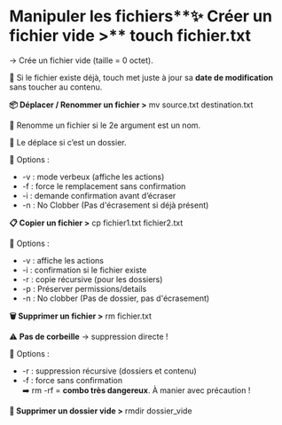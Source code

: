 # Manipuler les fichiers**✨ Créer un fichier vide >** touch fichier.txt

→ Crée un fichier vide (taille = 0 octet).

🔄 Si le fichier existe déjà, touch met juste à jour sa **date de modification** sans toucher au contenu.



**📦 Déplacer / Renommer un fichier >** mv source.txt destination.txt

🔹 Renomme un fichier si le 2e argument est un nom.

🔹 Le déplace si c’est un dossier.

🧩 Options :

- -v : mode verbeux (affiche les actions)
- -f : force le remplacement sans confirmation
- -i : demande confirmation avant d’écraser
- -n : No Clobber (Pas d'écrasement si déjà présent)



**📋 Copier un fichier >** cp fichier1.txt fichier2.txt

🧩 Options :

- -v : affiche les actions
- -i : confirmation si le fichier existe
- -r : copie récursive (pour les dossiers)
- -p : Préserver permissions/details
- -n : No clobber (Pas de dossier, pas d'écrasement)



**🗑 Supprimer un fichier >** rm fichier.txt

⚠️ **Pas de corbeille** → suppression directe !

🧩 Options :

- -r : suppression récursive (dossiers et contenu)
- -f : force sans confirmation  
  ➡️ rm -rf = **combo très dangereux**. À manier avec précaution !



**🧹 Supprimer un dossier vide >** rmdir dossier_vide
